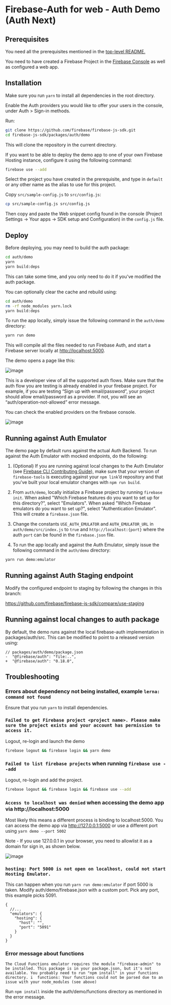# Firebase-Auth for web - Auth Demo (Auth Next)

## Prerequisites

You need all the prerequisites mentioned in the [top-level README.](https://github.com/firebase/firebase-js-sdk#prerequisites)

You need to have created a Firebase Project in the
[Firebase Console](https://firebase.google.com/console/) as well as configured a web app.

## Installation
Make sure you run `yarn` to install all dependencies in the root directory.

Enable the Auth providers you would like to offer your users in the console, under
Auth > Sign-in methods.

Run:

```bash
git clone https://github.com/firebase/firebase-js-sdk.git
cd firebase-js-sdk/packages/auth/demo
```

This will clone the repository in the current directory.

If you want to be able to deploy the demo app to one of your own Firebase Hosting instance,
configure it using the following command:

```bash
firebase use --add
```

Select the project you have created in the prerequisite, and type in `default` or
any other name as the alias to use for this project.

Copy `src/sample-config.js` to `src/config.js`:

```bash
cp src/sample-config.js src/config.js
```

Then copy and paste the Web snippet config found in the console (Project Settings -> Your apps -> SDK setup and Configuration)
in the `config.js` file.

## Deploy

Before deploying, you may need to build the auth package:
```bash
cd auth/demo
yarn
yarn build:deps
```

This can take some time, and you only need to do it if you've modified the auth package.

You can optionally clear the cache and rebuild using:
 
```bash
cd auth/demo
rm -rf node_modules yarn.lock
yarn build:deps
```

To run the app locally, simply issue the following command in the `auth/demo` directory:

```bash
yarn run demo
```

This will compile all the files needed to run Firebase Auth, and start a Firebase server locally at
[http://localhost:5000](http://localhost:5000).

The demo opens a page like this:

![image](https://user-images.githubusercontent.com/35932340/153662957-41ba6a82-ea15-4084-ad3a-9fd41083efd3.png)


This is a developer view of all the supported auth flows. Make sure that the auth flow you are testing is already enabled in your firebase project.
For example, if you are testing “Sign up with email/password”, your project should allow email/password as a provider. 
If not, you will see an “auth/operation-not-allowed” error message. 

You can check the enabled providers on the firebase console.

![image](https://user-images.githubusercontent.com/35932340/153662750-c0faf417-07b4-4f0e-93ab-5e0b82e3c793.png)


## Running against Auth Emulator

The demo page by default runs against the actual Auth Backend. To run against the Auth Emulator with mocked endpoints, do the following:

1. (Optional) If you are running against local changes to the Auth Emulator (see [Firebase CLI Contributing Guide](https://github.com/firebase/firebase-tools/blob/master/CONTRIBUTING.md)), make sure that your version of `firebase-tools` is executing against your `npm link`’d repository and that you've built your local emulator changes with `npm run build`.

2. From `auth/demo`, locally initialize a Firebase project by running `firebase init`. When asked "Which Firebase features do you want to set up for this directory?", select "Emulators". When asked "Which Firebase emulators do you want to set up?", select "Authentication Emulator". This will create a `firebase.json` file.

3. Change the constants `USE_AUTH_EMULATOR` and `AUTH_EMULATOR_URL` in `auth/demo/src/index.js` to `true` and `http://localhost:{port}` where the auth `port` can be found in the `firebase.json` file.

4. To run the app locally and against the Auth Emulator, simply issue the following command in the `auth/demo` directory:

```bash
yarn run demo:emulator
```

## Running against Auth Staging endpoint

Modify the configured endpoint to staging by following the changes in this branch:

https://github.com/firebase/firebase-js-sdk/compare/use-staging

## Running against local changes to auth package


By default, the demo runs against the local firebase-auth implementation in packages/auth/src.
This can be modified to point to a released version using:

```
// packages/auth/demo/package.json
-  "@firebase/auth": "file:..",
+  "@firebase/auth": "0.18.0",
```

## Troubleshooting

### Errors about dependency not being installed, example `lerna: command not found`
  
  Ensure that you run `yarn` to install dependencies.

### `Failed to get Firebase project <project name>. Please make sure the project exists and your account has permission to access it.`

Logout, re-login and launch the demo

```bash
firebase logout && firebase login && yarn demo
```

### `Failed to list firebase projects` when running `firebase use --add`

Logout, re-login and add the project.

```bash
firebase logout && firebase login && firebase use --add
```

### `Access to localhost was denied` when accessing the demo app via http://localhost:5000

Most likely this means a different process is binding to localhost:5000.
You can access the demo app via http://127.0.0.1:5000 or use a different port using `yarn demo --port 5002`

Note - If you use 127.0.0.1 in your browser, you need to allowlist it as a domain for sign in, as shown below.

![image](https://user-images.githubusercontent.com/35932340/153659058-d669055f-b587-4bc2-9f32-323149df50c3.png)

### `hosting: Port 5000 is not open on localhost, could not start Hosting Emulator.`

This can happen when you run `yarn run demo:emulator` if port 5000 is taken.
Modify auth/demo/firebase.json with a custom port. Pick any port, this example picks 5091.

```
{
  //...
  "emulators": {
    "hosting": {
      "host": "",
      "port": "5091"
    }
  }
}
```

### Error message about functions

`The Cloud Functions emulator requires the module "firebase-admin" to be installed. This package is in your package.json, but it's not available. You probably need to run "npm install" in your functions directory.
i  functions: Your functions could not be parsed due to an issue with your node_modules (see above)
`

Run `npm install` inside the auth/demo/functions directory as mentioned in the error message.
